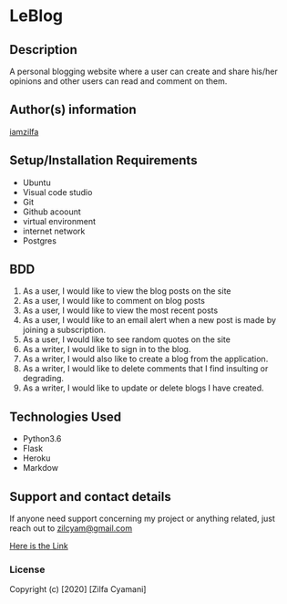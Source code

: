 # LeBlog

## Description
  A personal blogging website where a user can create and share his/her opinions and other users can read and comment on them.

## Author(s) information
[iamzilfa](https://github.com/iamzilfa)

## Setup/Installation Requirements
* Ubuntu
* Visual code studio
* Git
* Github acoount
* virtual environment
* internet network
* Postgres

## BDD

1. As a user, I would like to view the blog posts on the site
2. As a user, I would like to comment on blog posts
3. As a user, I would like to view the most recent posts
4. As a user, I would like to an email alert when a new post is made by joining a subscription.
5. As a user, I would like to see random quotes on the site
6. As a writer, I would like to sign in to the blog.
7. As a writer, I would also like to create a blog from the application.
8. As a writer, I would like to delete comments that I find insulting or degrading.
9. As a writer, I would like to update or delete blogs I have created.

## Technologies Used
* Python3.6
* Flask
* Heroku
* Markdow


## Support and contact details
If anyone need support concerning my project or anything related, just reach out to zilcyam@gmail.com
 
[Here is the Link]( https://zilfablog.herokuapp.com/ "Perso_Blog")

### License

Copyright (c) [2020] [Zilfa Cyamani]

